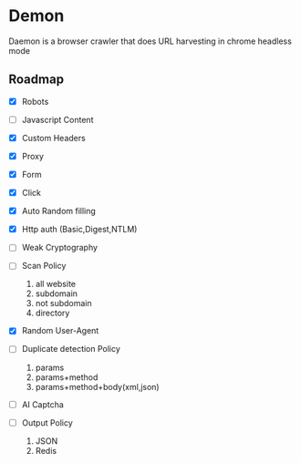 # Demon

Daemon is a browser crawler that does URL harvesting in chrome headless mode

## Roadmap

- [x] Robots
- [ ] Javascript Content
- [x] Custom Headers
- [x] Proxy
- [x] Form
- [x] Click
- [x] Auto Random filling
- [x] Http auth (Basic,Digest,NTLM)
- [ ] Weak Cryptography
- [ ] Scan Policy

    1. all website
    2. subdomain
    3. not subdomain
    4. directory
  
- [x] Random User-Agent
- [ ] Duplicate detection Policy

    1. params
    2. params+method
    3. params+method+body(xml,json)

- [ ] AI Captcha
- [ ] Output Policy

    1. JSON
    2. Redis
